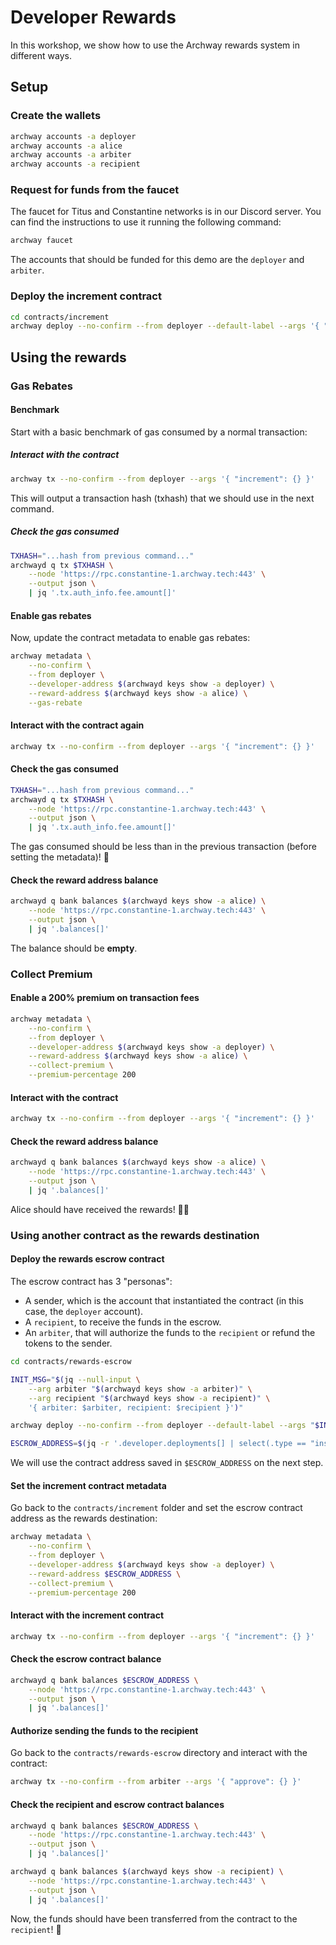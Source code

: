 # Developer Rewards

In this workshop, we show how to use the Archway rewards system in different ways.

## Setup

### Create the wallets

```bash
archway accounts -a deployer
archway accounts -a alice
archway accounts -a arbiter
archway accounts -a recipient
```

### Request for funds from the faucet

The faucet for Titus and Constantine networks is in our Discord server. You can find the instructions to use it running the following command:

```bash
archway faucet
```

The accounts that should be funded for this demo are the `deployer` and `arbiter`.

### Deploy the increment contract

```bash
cd contracts/increment
archway deploy --no-confirm --from deployer --default-label --args '{ "count": 0 }'
```

## Using the rewards

### Gas Rebates

#### Benchmark

Start with a basic benchmark of gas consumed by a normal transaction:

##### Interact with the contract

```bash
archway tx --no-confirm --from deployer --args '{ "increment": {} }'
```

This will output a transaction hash (txhash) that we should use in the next command.

##### Check the gas consumed

```bash
TXHASH="...hash from previous command..."
archwayd q tx $TXHASH \
    --node 'https://rpc.constantine-1.archway.tech:443' \
    --output json \
    | jq '.tx.auth_info.fee.amount[]'
```

#### Enable gas rebates

Now, update the contract metadata to enable gas rebates:

```bash
archway metadata \
    --no-confirm \
    --from deployer \
    --developer-address $(archwayd keys show -a deployer) \
    --reward-address $(archwayd keys show -a alice) \
    --gas-rebate
```

#### Interact with the contract again

```bash
archway tx --no-confirm --from deployer --args '{ "increment": {} }'
```

#### Check the gas consumed

```bash
TXHASH="...hash from previous command..."
archwayd q tx $TXHASH \
    --node 'https://rpc.constantine-1.archway.tech:443' \
    --output json \
    | jq '.tx.auth_info.fee.amount[]'
```

The gas consumed should be less than in the previous transaction (before setting the metadata)! 🤑

#### Check the reward address balance

```bash
archwayd q bank balances $(archwayd keys show -a alice) \
    --node 'https://rpc.constantine-1.archway.tech:443' \
    --output json \
    | jq '.balances[]'
```

The balance should be **empty**.

### Collect Premium

#### Enable a 200% premium on transaction fees

```bash
archway metadata \
    --no-confirm \
    --from deployer \
    --developer-address $(archwayd keys show -a deployer) \
    --reward-address $(archwayd keys show -a alice) \
    --collect-premium \
    --premium-percentage 200
```

#### Interact with the contract

```bash
archway tx --no-confirm --from deployer --args '{ "increment": {} }'
```

#### Check the reward address balance

```bash
archwayd q bank balances $(archwayd keys show -a alice) \
    --node 'https://rpc.constantine-1.archway.tech:443' \
    --output json \
    | jq '.balances[]'
```

Alice should have received the rewards! 🙌🏻

### Using another contract as the rewards destination

#### Deploy the rewards escrow contract

The escrow contract has 3 "personas":

- A sender, which is the account that instantiated the contract (in this case, the `deployer` account).
- A `recipient`, to receive the funds in the escrow.
- An `arbiter`, that will authorize the funds to the `recipient` or refund the tokens to the sender.

```bash
cd contracts/rewards-escrow

INIT_MSG="$(jq --null-input \
    --arg arbiter "$(archwayd keys show -a arbiter)" \
    --arg recipient "$(archwayd keys show -a recipient)" \
    '{ arbiter: $arbiter, recipient: $recipient }')"

archway deploy --no-confirm --from deployer --default-label --args "$INIT_MSG"

ESCROW_ADDRESS=$(jq -r '.developer.deployments[] | select(.type == "instantiate") | .address' config.json)
```

We will use the contract address saved in `$ESCROW_ADDRESS` on the next step.


#### Set the increment contract metadata

Go back to the `contracts/increment` folder and set the escrow contract address as the rewards destination:

```bash
archway metadata \
    --no-confirm \
    --from deployer \
    --developer-address $(archwayd keys show -a deployer) \
    --reward-address $ESCROW_ADDRESS \
    --collect-premium \
    --premium-percentage 200
```

#### Interact with the increment contract

```bash
archway tx --no-confirm --from deployer --args '{ "increment": {} }'
```

#### Check the escrow contract balance

```bash
archwayd q bank balances $ESCROW_ADDRESS \
    --node 'https://rpc.constantine-1.archway.tech:443' \
    --output json \
    | jq '.balances[]'
```

#### Authorize sending the funds to the recipient

Go back to the `contracts/rewards-escrow` directory and interact with the contract:

```bash
archway tx --no-confirm --from arbiter --args '{ "approve": {} }'
```

#### Check the recipient and escrow contract balances

```bash
archwayd q bank balances $ESCROW_ADDRESS \
    --node 'https://rpc.constantine-1.archway.tech:443' \
    --output json \
    | jq '.balances[]'

archwayd q bank balances $(archwayd keys show -a recipient) \
    --node 'https://rpc.constantine-1.archway.tech:443' \
    --output json \
    | jq '.balances[]'
```

Now, the funds should have been transferred from the contract to the `recipient`! 🎉
